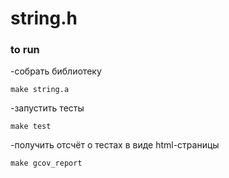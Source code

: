 # string.h

### to run

-собрать библиотеку
```
make string.a
```
-запустить тесты
```
make test
```
-получить отсчёт о тестах в виде html-страницы
```
make gcov_report
